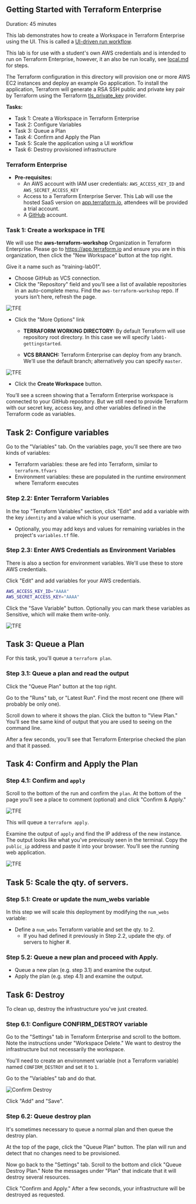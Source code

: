 ## Getting Started with Terraform Enterprise

Duration: 45 minutes

This lab demonstrates how to create a Workspace in Terraform Enterprise using the UI. This is called a [UI-driven run workflow](https://www.terraform.io/docs/enterprise/run/ui.html).

This lab is for use with a student's own AWS credentials and is intended to run on Terraform Enterprise, however, it an also be run locally, see [local.md](local.md) for steps.

The Terraform configuration in this directory will provision one or more AWS EC2 instances and deploy an example Go application. To install the application, Terraform will generate a RSA SSH public and private key pair by Terraform using the Terraform [tls_private_key](https://www.terraform.io/docs/providers/tls/r/private_key.html) provider.

**Tasks:**
- Task 1: Create a Workspace in Terraform Enterprise
- Task 2: Configure Variables
- Task 3: Queue a Plan
- Task 4: Confirm and Apply the Plan
- Task 5: Scale the application using a UI workflow
- Task 6: Destroy provisioned infrastructure

### Terraform Enterprise

- **Pre-requisites:**
  - An AWS account with IAM user credentials: `AWS_ACCESS_KEY_ID` and `AWS_SECRET_ACCESS_KEY`
  - Access to a Terraform Enterprise Server. This Lab will use the hosted SaaS version on [app.terraform.io](https://app.terraform.io), attendees will be provided a trial account.
  - A [GitHub](https://github.com/) account.

### Task 1: Create a workspace in TFE

We will use the **aws-terraform-workshop** Organization in Terraform Enterprise. Please go to https://app.terraform.io and ensure you are in this organization, then click the "New Workspace" button at the top right.

Give it a name such as "training-lab01".

- Choose GitHub as VCS connection.
- Click the "Repository" field and you’ll see a list of available repositories in an auto-complete menu. Find the `aws-terraform-workshop` repo. If yours isn’t here, refresh the page.

![TFE](images/tfe-basics/lab01-06.png "TFE")

- Click the "More Options" link
  - **TERRAFORM WORKING DIRECTORY:** By default Terraform will use repository root directory. In this case we will specify `lab01-gettingstarted`.

  - **VCS BRANCH:** Terraform Enterprise can deploy from any branch. We'll use the default branch; alternatively you can specify `master`.

![TFE](images/tfe-basics/lab01-07.png "TFE")

- Click the **Create Workspace** button.

You’ll see a screen showing that a Terraform Enterprise workspace is connected to your GitHub repository. But we still need to provide Terraform with our secret key, access key, and other variables defined in the Terraform code as variables.

## Task 2: Configure variables

Go to the "Variables" tab.  On the variables page, you'll see there are two kinds of variables:

- Terraform variables: these are fed into Terraform, similar to `terraform.tfvars`
- Environment variables: these are populated in the runtime environment where Terraform executes

### Step 2.2: Enter Terraform Variables

In the top "Terraform Variables" section, click "Edit" and add a variable with the key `identity` and a value which is your username.
- Optionally, you may add keys and values for remaining variables in the project's `variables.tf` file.

### Step 2.3: Enter AWS Credentials as Environment Variables

There is also a section for environment variables. We'll use these to store AWS credentials.

Click "Edit" and add variables for your AWS credentials.

```bash
AWS_ACCESS_KEY_ID="AAAA"
AWS_SECRET_ACCESS_KEY="AAAA"
```

Click the "Save Variable" button. Optionally you can mark these variables as Sensitive, which will make them write-only.

![TFE](images/tfe-basics/lab01-tfe-variables.png "TFE")

## Task 3: Queue a Plan

For this task, you'll queue a `terraform plan`.

### Step 3.1: Queue a plan and read the output

Click the "Queue Plan" button at the top right.

Go to the "Runs" tab, or "Latest Run". Find the most recent one (there will probably be only one).

Scroll down to where it shows the plan. Click the button to "View Plan." You’ll see the same kind of output that you are used to seeing on the command line.

After a few seconds, you'll see that Terraform Enterprise checked the plan and that it passed.

## Task 4: Confirm and Apply the Plan

### Step 4.1: Confirm and `apply`

Scroll to the bottom of the run and confirm the `plan`. At the bottom of the page you’ll see a place to comment (optional) and click "Confirm & Apply."

![TFE](images/tfe-basics/14.png "TFE")

This will queue a `terraform apply`.

Examine the output of `apply` and find the IP address of the new instance. The output looks like what you’ve previously seen in the terminal. Copy the `public_ip` address and paste it into your browser. You'll see the running web application.

![TFE](images/tfe-basics/15.png "TFE")

## Task 5: Scale the qty. of servers.

### Step 5.1: Create or update the num_webs variable

In this step we will scale this deployment by modifying the `num_webs` variable:
- Define a `num_webs` Terraform variable and set the qty. to 2.
  - If you had defined it previously in Step 2.2, update the qty. of servers to higher #.

### Step 5.2: Queue a new plan and proceed with Apply.
- Queue a new plan (e.g. step 3.1) and examine the output.
- Apply the plan (e.g. step 4.1) and examine the output.

## Task 6: Destroy

To clean up, destroy the infrastructure you've just created.

### Step 6.1: Configure CONFIRM_DESTROY variable

Go to the "Settings" tab in Terraform Enterprise and scroll to the bottom. Note the instructions under "Workspace Delete." We want to destroy the infrastructure but not necessarily the workspace.

You'll need to create an environment variable (not a Terraform variable) named `CONFIRM_DESTROY` and set it to `1`.

Go to the "Variables" tab and do that.

![Confirm Destroy](images/confirm-destroy.png "Confirm Destroy variable")

Click "Add" and "Save".

### Step 6.2: Queue destroy plan

It's sometimes necessary to queue a normal plan and then queue the destroy plan.

At the top of the page, click the "Queue Plan" button. The plan will run and detect that no changes need to be provisioned.

Now go back to the "Settings" tab. Scroll to the bottom and click "Queue Destroy Plan." Note the messages under "Plan" that indicate that it will destroy several resources.

Click "Confirm and Apply." After a few seconds, your infrastructure will be destroyed as requested.
